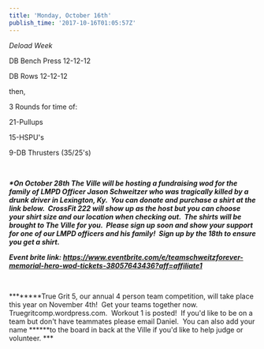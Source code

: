 ```yaml
---
title: 'Monday, October 16th'
publish_time: '2017-10-16T01:05:57Z'
---
```


*Deload Week*

DB Bench Press 12-12-12

DB Rows 12-12-12

then,

3 Rounds for time of:

21-Pullups

15-HSPU's

9-DB Thrusters (35/25's)

 

***\*On October 28th The Ville will be hosting a fundraising wod for the
family of LMPD Officer Jason Schweitzer who was tragically killed by a
drunk driver in Lexington, Ky.  You can donate and purchase a shirt at
the link below.  CrossFit 222 will show up as the host but you can
choose your shirt size and our location when checking out.  The shirts
will be brought to The Ville for you.  Please sign up soon and show your
support for one of our LMPD officers and his family!  Sign up by the
18th to ensure you get a shirt.***

***Event brite
link: <https://www.eventbrite.com/e/teamschweitzforever-memorial-hero-wod-tickets-38057643436?aff=affiliate1>***

 

***\*****True Grit 5, our annual 4 person team competition, will take
place this year on November 4th!  Get your teams together now.
Truegritcomp.wordpress.com.  Workout 1 is posted!  If you'd like to be
on a team but don't have teammates please email Daniel.  You can also
add your name ******to the board in back at the Ville if you'd like to
help judge or volunteer. ***
